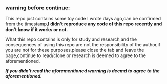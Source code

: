 ### warning before continue:

This repo just contains some toy code I wrote days ago,can be confirmed from the timestamp,**I didn't reproduce any code of this repo recently and don't know if it works or not.**

What this repo contains is only for study and research,and the consequences of using this repo are not the responsibility of the author,if you are not for these purposes,please close the tab and leave the page,continue to read/clone or research is deemed to agree to the aforementioned.

***If you didn't read the aforementioned warning is deemd to agree to the aforementioned.***